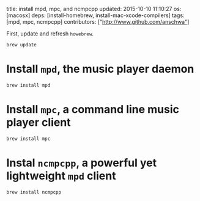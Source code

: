 title: install mpd, mpc, and ncmpcpp
updated: 2015-10-10 11:10:27
os: [macosx]
deps: [install-homebrew, install-mac-xcode-compilers]
tags: [mpd, mpc, ncmpcpp]
contributors: ["http://www.github.com/anschwa"]

First, update and refresh `howebrew`.
```
brew update
```

# Install `mpd`, the music player daemon
```
brew install mpd
```

# Install `mpc`, a command line music player client
```
brew install mpc
```

# Instal `ncmpcpp`, a powerful yet lightweight `mpd` client
```
brew install ncmpcpp
```
